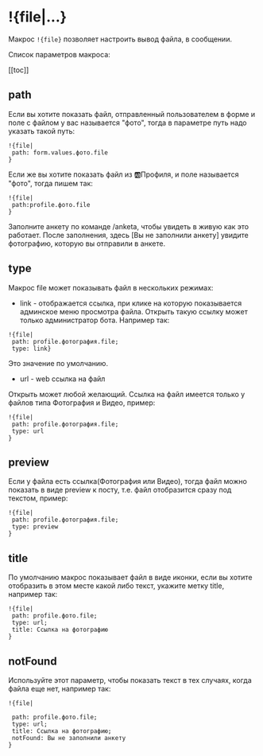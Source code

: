 # !{file|...}

Макрос `!{file}` позволяет настроить вывод файла, в сообщении.

Список параметров макроса:

[[toc]]

## path

Если вы хотите показать файл, отправленный пользователем в форме и поле с файлом у вас называется "фото", тогда в параметре путь надо указать такой путь:
```plain 
!{file|
 path: form.values.фото.file
}
```


Если же вы хотите показать файл из 🆎Профиля, и поле называется "фото", тогда пишем так:
```plain
!{file|
 path:profile.фото.file
}
```
Заполните анкету по команде /anketa, чтобы увидеть в живую как это работает. После заполнения, здесь [Вы не заполнили анкету] увидите фотографию, которую вы отправили в анкете.

## type

Макрос file может показывать файл в нескольких режимах:
 * link - отображается ссылка, при клике на которую показывается админское меню просмотра файла. Открыть такую ссылку может только администратор бота. Например так:
```plain
!{file|
 path: profile.фотография.file;
 type: link}
```
Это значение по умолчанию.
* url - web ссылка на файл

Открыть может любой желающий. Ссылка на файл имеется только у файлов типа Фотография и Видео, пример:
```plain
!{file|
 path: profile.фотография.file;
 type: url
}
```
## preview

Если у файла есть ссылка(Фотография или Видео), тогда файл можно показать в виде preview к посту, т.е. файл отобразится сразу под текстом, пример:
```plain
!{file|
 path: profile.фотография.file;
 type: preview
}
```

## title

По умолчанию макрос показывает файл в виде иконки, если вы хотите отобразить в этом месте какой либо текст, укажите метку title, например так:
```plain
!{file|
 path: profile.фото.file;
 type: url;
 title: Ссылка на фотографию
}
```

## notFound

Используйте этот параметр, чтобы показать текст в тех случаях, когда файла еще нет, например так:
```plain
!{file|

 path: profile.фото.file;
 type: url;
 title: Ссылка на фотографию;
 notFound: Вы не заполнили анкету
}
```